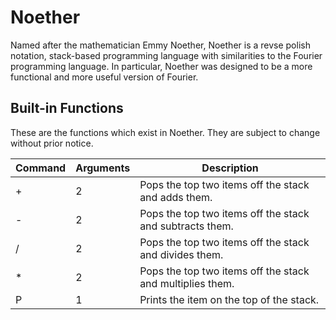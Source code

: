 # Noether
Named after the mathematician Emmy Noether, Noether is a revse polish notation, stack-based programming language with similarities to the Fourier programming language. In particular, Noether was designed to be a more functional and more useful version of Fourier.

## Built-in Functions

These are the functions which exist in Noether. They are subject to change without prior notice.

| Command | Arguments | Description
|---|---|---|
| + | 2 | Pops the top two items off the stack and adds them. |
| - | 2 | Pops the top two items off the stack and subtracts them. |
| / | 2 | Pops the top two items off the stack and divides them. |
| * | 2 | Pops the top two items off the stack and multiplies them. |
| P | 1 | Prints the item on the top of the stack. |
